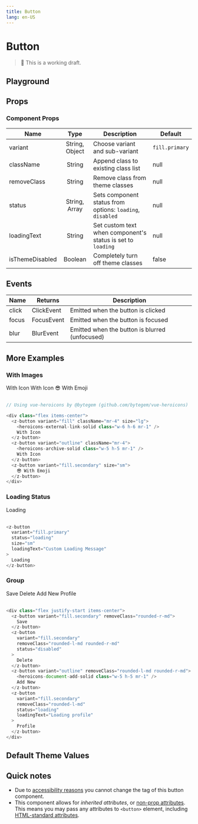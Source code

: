 ```yaml
---
title: Button
lang: en-US
---
```


# Button

> 🚨 This is a working draft.

## Playground

<z-button-playground />

## Props

### Component Props

| Name            |      Type      | Description                                                 | Default        |
| --------------- | :------------: | ----------------------------------------------------------- | -------------- |
| variant         | String, Object | Choose variant and sub-variant                              | `fill.primary` |
| className       |     String     | Append class to existing class list                         | null           |
| removeClass     |     String     | Remove class from theme classes                             | null           |
| status          | String, Array  | Sets component status from options: `loading`, `disabled`   | null           |
| loadingText     |     String     | Set custom text when component's status is set to `loading` | null           |
| isThemeDisabled |    Boolean     | Completely turn off theme classes                           | false          |

## Events

| Name  | Returns    | Description                                    |
| ----- | ---------- | ---------------------------------------------- |
| click | ClickEvent | Emitted when the button is clicked             |
| focus | FocusEvent | Emitted when the button is focused             |
| blur  | BlurEvent  | Emitted when the button is blurred (unfocused) |

## **More Examples**

### With Images

<div class="flex items-center">
  <z-button variant="fill" className="mr-4" size="lg"><heroicons-external-link-solid class="w-6 h-6 mr-1"/>With Icon</z-button>
  <z-button variant="outline" className="mr-4"><heroicons-archive-solid class="w-5 h-5 mr-1"/>With Icon</z-button>
  <z-button variant="fill.secondary" size="sm">😎 With Emoji</z-button>
</div>
<br/>

```js
// Using vue-heroicons by @bytegem (github.com/bytegem/vue-heroicons)

<div class="flex items-center">
  <z-button variant="fill" className="mr-4" size="lg">
    <heroicons-external-link-solid class="w-6 h-6 mr-1" />
    With Icon
  </z-button>
  <z-button variant="outline" className="mr-4">
    <heroicons-archive-solid class="w-5 h-5 mr-1" />
    With Icon
  </z-button>
  <z-button variant="fill.secondary" size="sm">
    😎 With Emoji
  </z-button>
</div>
```

### Loading Status

<z-button variant="fill.primary" status="loading" size="sm" loadingText="Custom Loading Message">Loading</z-button>
<br/>
<br/>

```js
<z-button
  variant="fill.primary"
  status="loading"
  size="sm"
  loadingText="Custom Loading Message"
>
  Loading
</z-button>
```

### Group

<div class="flex justify-start items-center">
  <z-button variant="fill.secondary" removeClass="rounded-r-md">Save</z-button>
  <z-button variant="fill.secondary" removeClass="rounded-l-md rounded-r-md" status="disabled">Delete</z-button>
  <z-button variant="outline" removeClass="rounded-l-md rounded-r-md"><heroicons-document-add-solid class="w-5 h-5 mr-1" />Add New</z-button>
  <z-button variant="fill.secondary" removeClass="rounded-l-md" status="loading" loadingText="Loading profile">Profile</z-button>
</div>
<br/>

```js
<div class="flex justify-start items-center">
  <z-button variant="fill.secondary" removeClass="rounded-r-md">
    Save
  </z-button>
  <z-button
    variant="fill.secondary"
    removeClass="rounded-l-md rounded-r-md"
    status="disabled"
  >
    Delete
  </z-button>
  <z-button variant="outline" removeClass="rounded-l-md rounded-r-md">
    <heroicons-document-add-solid class="w-5 h-5 mr-1" />
    Add New
  </z-button>
  <z-button
    variant="fill.secondary"
    removeClass="rounded-l-md"
    status="loading"
    loadingText="Loading profile"
  >
    Profile
  </z-button>
</div>
```

## Default Theme Values

<z-theme-default input="components.Button" />

## Quick notes

- Due to [accessibility reasons](https://a11y-101.com/design/button-vs-link) you cannot change the tag of this button component.
- This component allows for _inherited attributes_, or [non-prop attributes](https://bit.ly/2ATVq2y). This means you may pass any attributes to `<button>` element, including [HTML-standard attributes](https://mzl.la/3gefwo9).
